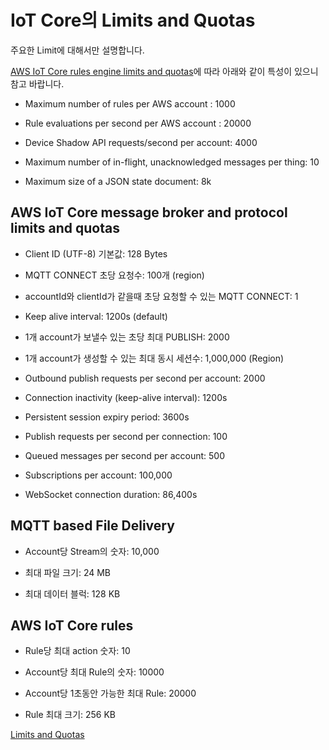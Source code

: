 # IoT Core의 Limits and Quotas

주요한 Limit에 대해서만 설명합니다.


[AWS IoT Core rules engine limits and quotas](https://docs.aws.amazon.com/general/latest/gr/iot-core.html#limits_iot)에 따라 아래와 같이 특성이 있으니 참고 바랍니다.

- Maximum number of rules per AWS account : 1000

- Rule evaluations per second per AWS account : 20000

- Device Shadow API requests/second per account: 4000

- Maximum number of in-flight, unacknowledged messages per thing: 10

- Maximum size of a JSON state document: 8k






## AWS IoT Core message broker and protocol limits and quotas

- Client ID (UTF-8) 기본값: 128 Bytes

- MQTT CONNECT 초당 요청수: 100개 (region)

- accountId와 clientId가 같을때 초당 요청할 수 있는 MQTT CONNECT: 1

- Keep alive interval: 1200s (default)

- 1개 account가 보낼수 있는 초당 최대 PUBLISH: 2000 

- 1개 account가 생성할 수 있는 최대 동시 세션수: 1,000,000 (Region)

- Outbound publish requests per second per account: 2000

- Connection inactivity (keep-alive interval): 1200s

- Persistent session expiry period: 3600s

- Publish requests per second per connection: 100

- Queued messages per second per account: 500

- Subscriptions per account: 100,000

- WebSocket connection duration: 86,400s


## MQTT based File Delivery

- Account당 Stream의 숫자: 10,000

- 최대 파일 크기: 24 MB

- 최대 데이터 블럭: 128 KB

## AWS IoT Core rules

- Rule당 최대 action 숫자: 10

- Account당 최대 Rule의 숫자: 10000

- Account당 1초동안 가능한 최대 Rule: 20000

- Rule 최대 크기: 256 KB




[Limits and Quotas](https://docs.aws.amazon.com/general/latest/gr/iot-core.html#message-broker-limits)
